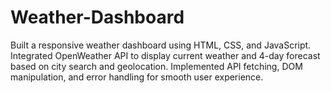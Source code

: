 # Weather-Dashboard
Built a responsive weather dashboard using HTML, CSS, and JavaScript. Integrated OpenWeather API to display current weather and 4-day forecast based on city search and geolocation. Implemented API fetching, DOM manipulation, and error handling for smooth user experience.
